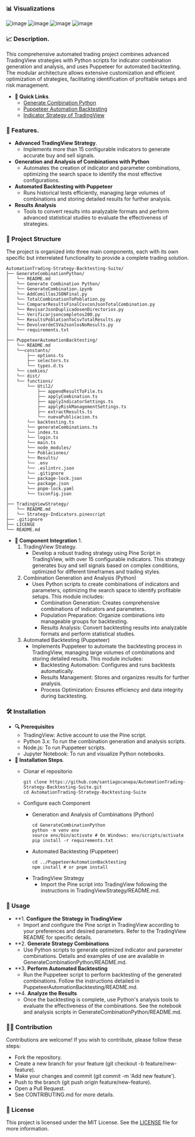 ### 📊 Visualizations
![image](https://github.com/user-attachments/assets/b010edf3-5c6f-4c78-9410-bbe50daf1c42)
![image](https://github.com/user-attachments/assets/190b673c-bd89-4108-9866-cbf2625db397)
![image](https://github.com/user-attachments/assets/8a423216-0c8e-4e37-86bb-aacafb8d35f3)
![image](https://github.com/user-attachments/assets/39c03c50-b0b7-42fb-b6ed-0861bab68386)

### 📈 Description.
This comprehensive automated trading project combines advanced TradingView strategies with Python scripts for indicator combination generation and analysis, and uses Puppeteer for automated backtesting. The modular architecture allows extensive customization and efficient optimization of strategies, facilitating identification of profitable setups and risk management.

   - **🔗 Quick Links**.
       - [Generate Combination Python](https://github.com/santiagocanepa/AutomationTrading-Strategy-Backtesting-Suite/blob/main/Generate%20Combination%20Python/README.md)
       - [Puppeteer Automation Backtesting](https://github.com/santiagocanepa/AutomationTrading-Strategy-Backtesting-Suite/blob/main/Puppeteer%20Automation%20Backtesting/README.md)
       - [Indicator Strategy of TradingView](https://github.com/santiagocanepa/AutomationTrading-Strategy-Backtesting-Suite/blob/main/Indicator%20Strategy%20of%20TradingView/README.md)


### 🚀 Features.
   - **Advanced TradingView Strategy**.
       - Implements more than 15 configurable indicators to generate accurate buy and sell signals.
   - **Generation and Analysis of Combinations with Python**
       - Automates the creation of indicator and parameter combinations, optimizing the search space to identify the most effective configurations.
   - **Automated Backtesting with Puppeteer**
       - Runs historical tests efficiently, managing large volumes of combinations and storing detailed results for further analysis.
   - **Results Analysis**
       - Tools to convert results into analyzable formats and perform advanced statistical studies to evaluate the effectiveness of strategies.


### 📁 Project Structure
The project is organized into three main components, each with its own specific but interrelated functionality to provide a complete trading solution.


```plaintext
AutomationTrading-Strategy-Backtesting-Suite/
├── GenerateCombinationPython/
│   └── README.md
│   └── Generate Combination Python/
│   └── GenerateCombination.ipynb
│   └── AddComillasJSONFinal.py
│   └── TotalCombinationToPoblation.py
│   └── CompararResultsFinalCsvconJsonTotalCombination.py
│   └── RevisarJsonDuplicadosenDirectorios.py
│   └── Verificarjsoncompletos200.py
│   └── ResultsPoblationToCsvTotalResults.py
│   └── DevolverdeCSVaJsonlosNoResults.py
│   └── requirements.txt
│
├── PuppeteerAutomationBacktesting/
│   └── README.md
│   └──constants/
│       ├── options.ts
│       ├── selectors.ts
│       └── types.d.ts
│   └── cookies/
│   └── dist/
│   └── functions/
│       └── Util2/
│           ├── appendResultToFile.ts
│           ├── applyCombination.ts
│           ├── applyIndicatorSettings.ts
│           ├── applyRiskManagementSettings.ts
│           ├── extractResults.ts
│           └── nuevaPublicacion.ts
│       └── backtesting.ts
│       └── generateCombinations.ts
│       └── index.ts
│       └── login.ts
│       └── main.ts
│       └── node_modules/
│       └── Poblaciones/
│       └── Results/
│       └── .env
│       └── .eslintrc.json
│       └── .gitignore
│       └── package-lock.json
│       └── package.json
│       └── pnpm-lock.yaml
│       └── tsconfig.json
│
├── TradingViewStrategy/
│   └── README.md
│   └── Strategy-Indicators.pinescript
├── .gitignore
├── LICENSE
└── README.md
```



   - **🔧 Component Integration** 1.
       1. TradingView Strategy.
           - Develop a robust trading strategy using Pine Script in TradingView, with over 15 configurable indicators. This strategy generates buy and sell signals based on complex conditions, optimized for different timeframes and trading styles.
       2. Combination Generation and Analysis (Python)
           - Uses Python scripts to create combinations of indicators and parameters, optimizing the search space to identify profitable setups. This module includes:
               - Combination Generation: Creates comprehensive combinations of indicators and parameters.
               - Population Preparation: Organize combinations into manageable groups for backtesting.
               - Results Analysis: Convert backtesting results into analyzable formats and perform statistical studies.
       3. Automated Backtesting (Puppeteer)
           - Implements Puppeteer to automate the backtesting process in TradingView, managing large volumes of combinations and storing detailed results. This module includes:
               - Backtesting Automation: Configures and runs backtests automatically.
               - Results Management: Stores and organizes results for further analysis.
               - Process Optimization: Ensures efficiency and data integrity during backtesting.

### 🛠️ Installation
   - **🔍 Prerequisites**
       - TradingView: Active account to use the Pine script.
       - Python 3.x: To run the combination generation and analysis scripts.
       - Node.js: To run Puppeteer scripts.
       - Jupyter Notebook: To run and visualize Python notebooks.
   - **📝 Installation Steps**.
       - Clonar el repositorio
           ```
           git clone https://github.com/santiagocanepa/AutomationTrading-Strategy-Backtesting-Suite.git
           cd AutomationTrading-Strategy-Backtesting-Suite
           ```

       - Configure each Component
           - Generation and Analysis of Combinations (Python)
               ```
               cd GenerateCombinationPython
               python -m venv env
               source env/bin/activate # On Windows: env/scripts/activate
               pip install -r requirements.txt
               ```
           - Automated Backtesting (Puppeteer)
               ```
               cd ../PuppeteerAutomationBacktesting
               npm install # or pnpm install
               ```
           - TradingView Strategy
               - Import the Pine script into TradingView following the instructions in TradingViewStrategy/README.md.

### 🧩 Usage
   - **1. **Configure the Strategy in TradingView**
       - Import and configure the Pine script in TradingView according to your preferences and desired parameters. Refer to the TradingView README for specific details.
   - **2. **Generate Strategy Combinations**
       - Use Python scripts to generate optimized indicator and parameter combinations. Details and examples of use are available in GenerateCombinationPython/README.md.
   - **3. **Perform Automated Backtesting**
       - Run the Puppeteer script to perform backtesting of the generated combinations. Follow the instructions detailed in PuppeteerAutomationBacktesting/README.md.
   - **4. **Analyze the Results**
       - Once the backtesting is complete, use Python's analysis tools to evaluate the effectiveness of the combinations. See the notebook and analysis scripts in GenerateCombinationPython/README.md.
    

### 🧑‍💻 Contribution
Contributions are welcome! If you wish to contribute, please follow these steps:
   - Fork the repository.
   - Create a new branch for your feature (git checkout -b feature/new-feature).
   - Make your changes and commit (git commit -m 'Add new feature').
   - Push to the branch (git push origin feature/new-feature).
   - Open a Pull Request.
   - See CONTRIBUTING.md for more details.

### 📄 License
This project is licensed under the MIT License. See the [LICENSE](https://github.com/santiagocanepa/AutomationTrading-Strategy-Backtesting-Suite/blob/main/LICENSE) file for more information.
